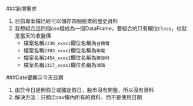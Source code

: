 ###新增需求
1. 目前專案檔已經可以儲存四個股票的歷史資料
2. 我想組合這四個csv檔成為一個DataFrame，要組合的只有欄位`Close`，也就是當天的收盤價
    - 檔案名稱`2330_xxxx1`欄位名稱為`台積電`
    - 檔案名稱`2303_xxxx1`欄位名稱為`聯電`
    - 檔案名稱`2454_xxxx1`欄位名稱為`聯發科`
    - 檔案名稱`2317_xxxx1`欄位名稱為`鴻海`

###Date要顯示今天日期
1. 由於今日是例假日或國定假日，股市沒有開盤，所以沒有資料
2. 解決方法：只顯示csv檔內所有的資料，而不是使用日期